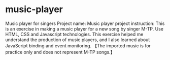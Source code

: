 # music-player
Music player for singers
Project name: Music player
project instruction:
This is an exercise in making a music player for a new song by singer M-TP. Use HTML, CSS and Javascript technologies. This exercise helped me understand the production of music players, and I also learned about JavaScript binding and event monitoring.
【The imported music is for practice only and does not represent M-TP songs.】
